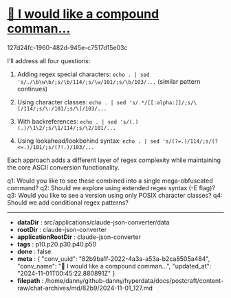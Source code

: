 # [💬 I would like a compound comman...](https://claude.ai/chat/82b9ba1f-2022-4a3a-a53a-b2ca8505a484)

127d24fc-1960-482d-945e-c7517d15e03c

 I'll address all four questions:

1. Adding regex special characters:
`echo . | sed 's/./\b\w\b/;s/\b/114/;s/\w/101/;s/\b/103/...` (similar pattern continues)

2. Using character classes:
`echo . | sed 's/.*/[[:alpha:]]/;s/\[/114/;s/\:/101/;s/\]/103/...`

3. With backreferences:
`echo . | sed 's/(.)(.)/\1\2/;s/\1/114/;s/\2/101/...`

4. Using lookahead/lookbehind syntax:
`echo . | sed 's/(?=.)/114/;s/(?<=.)/101/;s/(?!.)/103/...`

Each approach adds a different layer of regex complexity while maintaining the core ASCII conversion functionality.

q1: Would you like to see these combined into a single mega-obfuscated command?
q2: Should we explore using extended regex syntax (-E flag)?
q3: Would you like to see a version using only POSIX character classes?
q4: Should we add conditional regex patterns?

---

* **dataDir** : src/applications/claude-json-converter/data
* **rootDir** : claude-json-converter
* **applicationRootDir** : claude-json-converter
* **tags** : p10.p20.p30.p40.p50
* **done** : false
* **meta** : {
  "conv_uuid": "82b9ba1f-2022-4a3a-a53a-b2ca8505a484",
  "conv_name": "💬 I would like a compound comman...",
  "updated_at": "2024-11-01T00:45:22.880891Z"
}
* **filepath** : /home/danny/github-danny/hyperdata/docs/postcraft/content-raw/chat-archives/md/82b9/2024-11-01_127.md